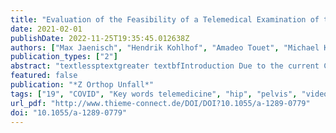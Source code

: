 ```yaml
---
title: "Evaluation of the Feasibility of a Telemedical Examination of the Hip and Pelvis – Early Lessons from the COVID-19 Pandemic"
date: 2021-02-01
publishDate: 2022-11-25T19:35:45.012638Z
authors: ["Max Jaenisch", "Hendrik Kohlhof", "Amadeo Touet", "Michael Kehrer", "Davide Cucchi", "Christof Burger", "Dieter Christian Wirtz", "Kristian Welle", "Koroush Kabir"]
publication_types: ["2"]
abstract: "textlessptextgreater textbfIntroduction Due to the current COVID-19 pandemic, the German Health Ministry has issued restrictions applying to the field of orthopaedics and trauma surgery. Besides postponement of elective surgeries, outpatient consultations have been drastically reduced. Parallel to these developments, an increase in telemedical consultations has reflected efforts to provide sufficient patient care. This study aims to evaluate the feasibility of a clinical examination of the hip joint and pelvis by way of a telemedical consultation.textless/ptextgreater textlessptextgreater textbfMaterials and Methods Twenty-nine patients of a German university clinic were recruited and assessed in both telemedical and conventional examinations. Agreement between the two examinations was then assessed, and connections between the observed agreement and patient-specific factors such as age, BMI and ASA classification were investigated.textless/ptextgreater textlessptextgreater textbfResults The inspections agreed closely with a mean Cohenʼs kappa of 0.76 ± 0.37. Palpation showed adequate agreement with a mean Cohenʼs kappa of 0.38 ± 0.19. Function showed good agreement with a mean Cohenʼs kappa of 0.61 ± 0.26 and range of motion showed adequate agreement with a mean Cohenʼs kappa of 0.36 ± 0.19. A significant positive correlation was observed between the number of deviations in the different examinations and age (p = 0.05), and a significant positive correlation was shown between the number of non-feasible examinations and age (p textless 0.01), BMI (p textless 0.01) and ASA classification score (p textless 0.01).textless/ptextgreater textlessptextgreater textbfDiscussion Inspection and function can be reliably evaluated, whereas the significance of palpation, provocation and measurement of range of motion is limited. The small sample size puts limitations on the significance of a statistically relevant correlation between patient-specific factors such as age, BMI and ASA classification score and valid and successful implementation of a telemedical examination. The authors recommend targeted patient selection. If, however, patients are being evaluated who are very old (textgreater 75 years), obese (BMI textgreater 30) or with multiple comorbidities (ASA 3 and above), caution is advised. Large, prospective studies are needed in the future to fully validate telemedical consultations in the fields of orthopaedics and trauma surgery.textless/ptextgreater textlessptextgreater textbfConclusion A telemedical examination of the hip joint and pelvis can be performed with certain limitations. Patient-specific factors such as age, BMI, and extent of comorbidities appear to have a relevant impact on validity and execution of the examination. Patients with multiple comorbidities (ASA 3 and above), advanced age (textgreater 75 years) or obesity (BMI textgreater 30) should, whenever possible, be examined in a conventional outpatient setting.textless/ptextgreater"
featured: false
publication: "*Z Orthop Unfall*"
tags: ["19", "COVID", "Key words telemedicine", "hip", "pelvis", "video consultation"]
url_pdf: "http://www.thieme-connect.de/DOI/DOI?10.1055/a-1289-0779"
doi: "10.1055/a-1289-0779"
---
```


